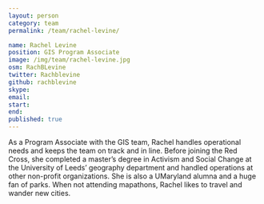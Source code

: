```yaml
---
layout: person
category: team
permalink: /team/rachel-levine/

name: Rachel Levine
position: GIS Program Associate
image: /img/team/rachel-levine.jpg
osm: RachBLevine
twitter: Rachblevine
github: rachblevine
skype:
email:
start:
end:
published: true
---
```


As a Program Associate with the GIS team, Rachel handles operational needs and keeps the team on track and in line. Before joining the Red Cross, she completed a master’s degree in Activism and Social Change at the University of Leeds’ geography department and handled operations at other non-profit organizations. She is also a UMaryland alumna and a huge fan of parks. When not attending mapathons, Rachel likes to travel and wander new cities.
